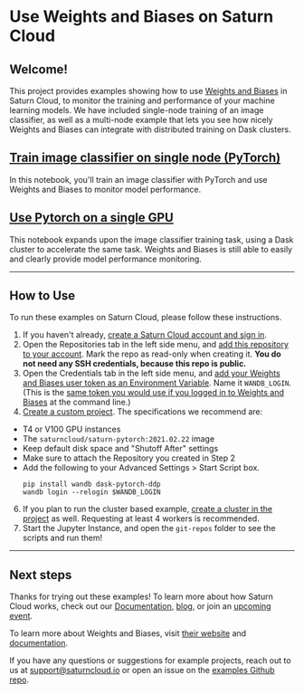 # Use Weights and Biases on Saturn Cloud
## Welcome!

This project provides examples showing how to use  <a href="https://wandb.ai/"  target='_blank' rel='noopener'>Weights and Biases</a> in Saturn Cloud, to monitor 
the training and performance of your machine learning models. We have included single-node 
training of an image classifier, as well as a multi-node example that lets you see how nicely 
Weights and Biases can integrate with distributed training on Dask clusters. 

## [Train image classifier on single node (PyTorch)](train-pytorch-local.ipynb)

In this notebook, you'll train an image classifier with PyTorch and use Weights and Biases to
 monitor model performance.

## [Use Pytorch on a single GPU](train-pytorch-cluster.ipynb)

This notebook expands upon the image classifier training task, using a Dask cluster to accelerate
 the same task. Weights and Biases is still able to easily and clearly provide model performance monitoring.

***

## How to Use

To run these examples on Saturn Cloud, please follow these instructions.

1. If you haven't already, [create a Saturn Cloud account and sign in](https://www.saturncloud.io/docs/getting-started/start_in_ten/). 
2. Open the Repositories tab in the left side menu, and [add this repository to your account](https://www.saturncloud.io/docs/getting-started/gitrepo/). Mark the repo as read-only when creating it. **You do not need any SSH credentials, because this repo is public.**  
3. Open the Credentials tab in the left side menu, and [add your Weights and Biases user token as an Environment Variable](https://www.saturncloud.io/docs/getting-started/credentials/). Name it `WANDB_LOGIN`. (This is the [same token you would use if you logged in to Weights and Biases](https://docs.wandb.ai/ref/cli/wandb-login) at the command line.)
4. [Create a custom project](https://www.saturncloud.io/docs/getting-started/start_project/#create-a-custom-project). The specifications we recommend are:
 * T4 or V100 GPU instances
 * The `saturncloud/saturn-pytorch:2021.02.22` image
 * Keep default disk space and "Shutoff After" settings
 * Make sure to attach the Repository you created in Step 2
 * Add the following to your Advanced Settings > Start Script box.
   ```
   pip install wandb dask-pytorch-ddp
   wandb login --relogin $WANDB_LOGIN
   ```

6. If you plan to run the cluster based example, [create a cluster in the project](https://www.saturncloud.io/docs/getting-started/create_cluster_ui/) as well. Requesting at least 4 workers is recommended. 
7. Start the Jupyter Instance, and open the `git-repos` folder to see the scripts and run them!

***

## Next steps

Thanks for trying out these examples! To learn more about how Saturn Cloud works, check out our  <a href="https://www.saturncloud.io/docs/" target='_blank' rel='noopener'>Documentation</a>, <a href="https://www.saturncloud.io/s/blog/" target='_blank' rel='noopener'>blog</a>, or join an  <a href="https://www.saturncloud.io/s/events/" target='_blank' rel='noopener'>upcoming event</a>. 

To learn more about Weights and Biases, visit  <a href="https://wandb.ai/" target='_blank' rel='noopener'>their website</a> and <a href="https://docs.wandb.ai/"  target='_blank' rel='noopener'>documentation</a>.

If you have any questions or suggestions for example projects, reach out to us at support@saturncloud.io or open an issue on the [examples Github repo](https://github.com/saturncloud/examples). 
